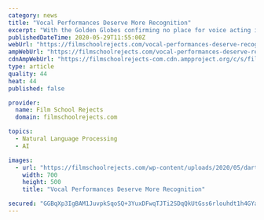 ```yaml
---
category: news
title: "Vocal Performances Deserve More Recognition"
excerpt: "With the Golden Globes confirming no place for voice acting in their awards, we highlight why that's the wrong decision. Vocal performances deserve better."
publishedDateTime: 2020-05-29T11:55:00Z
webUrl: "https://filmschoolrejects.com/vocal-performances-deserve-recognition/"
ampWebUrl: "https://filmschoolrejects.com/vocal-performances-deserve-recognition/?amp"
cdnAmpWebUrl: "https://filmschoolrejects-com.cdn.ampproject.org/c/s/filmschoolrejects.com/vocal-performances-deserve-recognition/?amp"
type: article
quality: 44
heat: 44
published: false

provider:
  name: Film School Rejects
  domain: filmschoolrejects.com

topics:
  - Natural Language Processing
  - AI

images:
  - url: "https://filmschoolrejects.com/wp-content/uploads/2020/05/darth-vader.jpg"
    width: 700
    height: 500
    title: "Vocal Performances Deserve More Recognition"

secured: "GGBqXp3IgBAM1JuvpkSqoSQ+3YuxDFwqTJTi2SDqQkUtGss6rlouhdt1h4GYam8zKQVZNZxXZvxjsnw6Uhb+pzZze5BiChcv+W7GZVvzbORX9EuAwQ4DSrIu+k1NtNwBymwSoaIQL4HPYNtR0UY8TBSCLVdd8ecAOcj+zRX/qtzQlGkJRNQHaIxFakgzWjq8k2BsZI8z/9+p/NiJUyOrqe7b9n61AreLcf2zu74HDV9Lic4k29de+c4NPzx/JckmrgpSownFsnMeXrVbz0HwYC3gQ0bGLIS7LfGBjwcXX9BUwDqZLMbPzhCKjfxxxfA2;zIhsjqROWKmXccT+e1Fvlw=="
---
```


